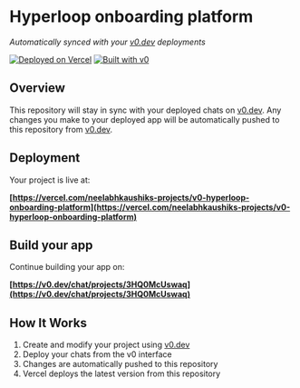 # Hyperloop onboarding platform

*Automatically synced with your [v0.dev](https://v0.dev) deployments*

[![Deployed on Vercel](https://img.shields.io/badge/Deployed%20on-Vercel-black?style=for-the-badge&logo=vercel)](https://vercel.com/neelabhkaushiks-projects/v0-hyperloop-onboarding-platform)
[![Built with v0](https://img.shields.io/badge/Built%20with-v0.dev-black?style=for-the-badge)](https://v0.dev/chat/projects/3HQ0McUswaq)

## Overview

This repository will stay in sync with your deployed chats on [v0.dev](https://v0.dev).
Any changes you make to your deployed app will be automatically pushed to this repository from [v0.dev](https://v0.dev).

## Deployment

Your project is live at:

**[https://vercel.com/neelabhkaushiks-projects/v0-hyperloop-onboarding-platform](https://vercel.com/neelabhkaushiks-projects/v0-hyperloop-onboarding-platform)**

## Build your app

Continue building your app on:

**[https://v0.dev/chat/projects/3HQ0McUswaq](https://v0.dev/chat/projects/3HQ0McUswaq)**

## How It Works

1. Create and modify your project using [v0.dev](https://v0.dev)
2. Deploy your chats from the v0 interface
3. Changes are automatically pushed to this repository
4. Vercel deploys the latest version from this repository
